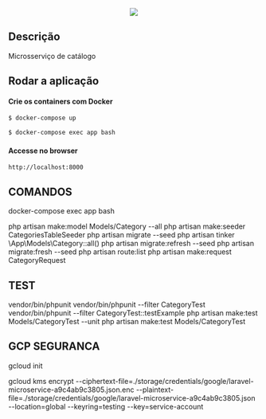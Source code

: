 <p align="center">
  <a href="http://nestjs.com/" target="blank"><img src="http://maratona.fullcycle.com.br/public/img/logo-maratona.png"/></a>
</p>

## Descrição

Microsserviço de catálogo

## Rodar a aplicação

#### Crie os containers com Docker

```bash
$ docker-compose up
```

```bash
$ docker-compose exec app bash
```

#### Accesse no browser

```
http://localhost:8000
```

## COMANDOS

docker-compose exec app bash

php artisan make:model Models/Category --all
php artisan make:seeder CategoriesTableSeeder
php artisan migrate --seed
php artisan tinker
\App\Models\Category::all()
php artisan migrate:refresh --seed
php artisan migrate:fresh --seed
php artisan route:list
php artisan make:request CategoryRequest


## TEST

vendor/bin/phpunit
vendor/bin/phpunit --filter CategoryTest
vendor/bin/phpunit --filter CategoryTest::testExample
php artisan make:test Models/CategoryTest --unit
php artisan make:test Models/CategoryTest


## GCP SEGURANCA

gcloud init

gcloud kms encrypt --ciphertext-file=./storage/credentials/google/laravel-microservice-a9c4ab9c3805.json.enc --plaintext-file=./storage/credentials/google/laravel-microservice-a9c4ab9c3805.json --location=global --keyring=testing --key=service-account
